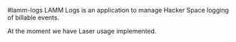 #lamm-logs
LAMM Logs is an application to manage Hacker Space logging of billable events.

At the moment we have Laser usage implemented.
